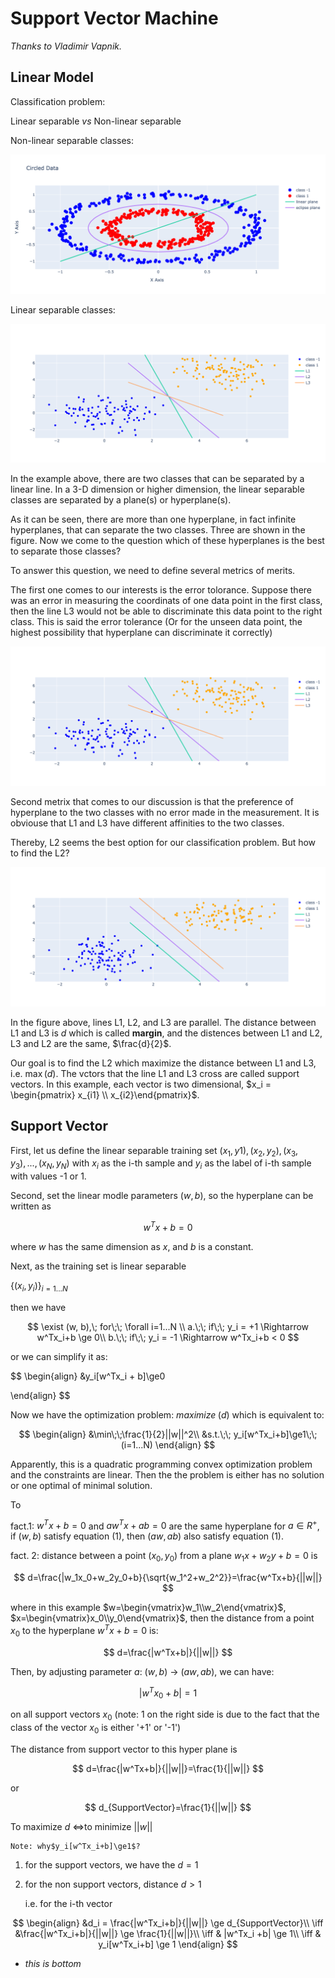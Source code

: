 # Support Vector Machine

*Thanks to Vladimir Vapnik.*

## Linear Model

Classification problem:

Linear separable *vs* Non-linear separable

Non-linear separable classes:

![img](../assets/non-linear-separable.png "Non-linear separable classes")

Linear separable classes:

![img](../assets/linear-separable.png)

In the example above, there are two classes that can be separated by a linear line. In a 3-D dimension or higher dimension, the linear separable classes are separated by a plane(s) or hyperplane(s).

As it can be seen, there are more than one hyperplane, in fact infinite hyperplanes, that can separate the two classes. Three are shown in the figure. Now we come to the question which of these hyperplanes is the best to separate those classes?

To answer this question, we need to define several metrics of merits.

The first one comes to our interests is the error tolorance. Suppose there was an error in measuring the coordinats of one data point in the first class, then the line L3 would not be able to discriminate this data point to the right class. This is said the error tolerance (Or for the unseen data point, the highest possibility that hyperplane can discriminate it correctly)

![img](../assets/linear-separable-error.png)

Second metrix that comes to our discussion is that the preference of hyperplane to the two classes with no error made in the measurement. It is obviouse that L1 and L3 have different affinities to the two classes.

Thereby, L2 seems the best option for our classification problem. But how to find the L2?

![img](../assets/support-vector.png)

In the figure above, lines L1, L2, and L3 are parallel. The distance between L1 and L3 is $d$ which is called **margin**, and the distences between L1 and L2, L3 and L2 are the same, $\frac{d}{2}$.

Our goal is to find the L2 which maximize the distance between L1 and L3, i.e. $\max(d)$. The vctors that the line L1 and L3 cross are called support vectors. In this example, each vector is two dimensional, $x_i = \begin{pmatrix} x_{i1} \\ x_{i2}\end{pmatrix}$.


## Support Vector

First, let us define the linear separable training set $(x_1, y1), (x_2, y_2), (x_3, y_3), ..., (x_N, y_N)$ with $x_i$ as the i-th sample and $y_i$ as the label of i-th sample with values -1 or 1.

Second, set the linear modle parameters $(w, b)$, so the hyperplane can be written as

$$
w^Tx + b = 0
$$

where $w$ has the same dimension as $x$, and $b$ is a constant.

Next, as the training set is linear separable

$\{(x_i, y_i)\}_{i=1...N}$

then we have

$$
\exist (w, b),\; for\;\; \forall i=1...N \\
a.\;\; if\;\; y_i = +1 \Rightarrow w^Tx_i+b \ge 0\\
b.\;\; if\;\; y_i = -1 \Rightarrow w^Tx_i+b < 0
$$

or we can simplify it as:

$$
\begin{align}
&y_i[w^Tx_i + b]\ge0

\end{align}
$$

Now we have the optimization problem: $maximize\;(d)$ which is equivalent to:

$$
\begin{align}
&\min\;\;\frac{1}{2}||w||^2\\
&s.t.\;\; y_i[w^Tx_i+b]\ge1\;\;(i=1...N)
\end{align}
$$

Apparently, this is a quadratic programming convex optimization problem and the constraints are linear. Then the the problem is either has no solution or one optimal of minimal solution.

To 

fact.1: $w^Tx+b=0$ and $aw^Tx+ab=0$ are the same hyperplane for $a\in R^+$, if $(w, b)$ satisfy equation (1), then $(aw, ab)$ also satisfy equation (1).

fact. 2: distance between a point $(x_0, y_0)$ from a plane $w_1x+w_2y+b=0$ is

$$
d=\frac{|w_1x_0+w_2y_0+b}{\sqrt{w_1^2+w_2^2}}=\frac{w^Tx+b}{||w||}
$$

where in this example $w=\begin{vmatrix}w_1\\w_2\end{vmatrix}$, $x=\begin{vmatrix}x_0\\y_0\end{vmatrix}$, then the distance from a point $x_0$ to the hyperplane $w^Tx+b=0$ is:

$$
d=\frac{|w^Tx+b|}{||w||}
$$

Then, by adjusting parameter $a$: $(w, b)$ $\to$ $(aw, ab)$, we can have:

$$
|w^Tx_0+b|=1
$$

on all support vectors $x_0$ (note: 1 on the right side is due to the fact that the class of the vector $x_0$ is either '+1' or '-1')

The distance from support vector to this hyper plane is

$$
d=\frac{|w^Tx+b|}{||w||}=\frac{1}{||w||}
$$

or

$$
d_{SupportVector}=\frac{1}{||w||}
$$

To maximize $d$ $\iff$to minimize $||w||$

    Note: why$y_i[w^Tx_i+b]\ge1$?

1. for the support vectors, we have the $d=1$
2. for the non support vectors, distance $d>1$

    i.e. for the i-th vector

$$
\begin{align}
 &d_i = \frac{|w^Tx_i+b|}{||w||} \ge d_{SupportVector}\\
\iff &\frac{|w^Tx_i+b|}{||w||} \ge \frac{1}{||w||}\\
\iff & |w^Tx_i +b| \ge 1\\
\iff & y_i[w^Tx_i+b] \ge 1
\end{align}
$$




* *this is bottom*
